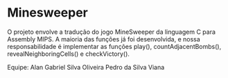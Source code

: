 # Minesweeper
O projeto envolve a tradução do jogo MineSweeper da linguagem C para Assembly MIPS. A maioria das funções já foi desenvolvida, e nossa responsabilidade é implementar as funções play(), countAdjacentBombs(), revealNeighboringCells() e checkVictory().

Equipe:
Alan Gabriel Silva Oliveira
Pedro da Silva Viana
